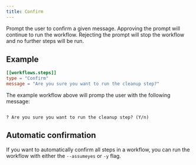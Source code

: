 ```yaml
---
title: Confirm
---
```


Prompt the user to confirm a given message. Approving the prompt will continue to run the workflow.
Rejecting the prompt will stop the workflow and no further steps will be run.

## Example

```toml
[[workflows.steps]]
type = "Confirm"
message = "Are you sure you want to run the cleanup step?"
```

The example workflow above will promp the user with the following message:

```shell

? Are you sure you want to run the cleanup step? (Y/n)

```

## Automatic confirmation

If you want to automatically confirm all steps in a workflow, you can run the workflow with either the `--assumeyes` or `-y` flag.
